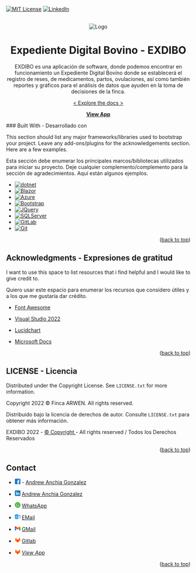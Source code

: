 
[![MIT License][license-shield]][license-dir]
[![LinkedIn][linkedin-shield]][linkedin-url]


<!-- PROJECT LOGO -->
<br />
<div align="center">
<img src="https://cdn-icons-png.flaticon.com/512/33/33777.png" alt="Logo" width="90" height="90" />


<h1 align="center">Expediente Digital Bovino - EXDIBO</h1>


<p>EXDIBO es una aplicación de software, donde podemos encontrar en funcionamiento un Expediente Digital Bovino donde se establecerá el registro de reses, de medicamentos, partos, ovulaciones, así como también reportes y gráficos para el análisis de datos que ayuden en la toma de decisiones de la finca.</p>


[< Explore the docs >](https://gitlab.com/ANDREW_ANCHIA/expedientedigital) 

[**View App**](https://exdibo.azurewebsites.net/)

</div>
### Built With - Desarrollado con

This section should list any major frameworks/libraries used to bootstrap your project. Leave any add-ons/plugins for the acknowledgements section. Here are a few examples.

Esta sección debe enumerar los principales marcos/bibliotecas utilizados para iniciar su proyecto. Deje cualquier complemento/complemento para la sección de agradecimientos. Aquí están algunos ejemplos.


* [![dotnet][dotnet.dev]][dotnet-url]
* [![Blazor][Blazor.dev]][Blazor-url]
* [![Azure][Azure.dev]][Azure-url]
* [![Bootstrap][Bootstrap.com]][Bootstrap-url]
* [![JQuery][JQuery.com]][JQuery-url]
* [![SQLServer][SQLServer-dev]][SQLServer-url] 
* [![GitLab][Gitlab.dev]][Gitlab-url]
* [![Git][Git.dev]][Git-url]

<p align="right">(<a href="#readme-top">back to top</a>)</p>


<!-- ACKNOWLEDGMENTS -->
## Acknowledgments - Expresiones de gratitud

I want to use this space to list resources that i find helpful and I would like to give credit to.

Quiero usar este espacio para enumerar los recursos que considero útiles y a los que me gustaría dar crédito.

* [Font Awesome](https://fontawesome.com)

* [Visual Studio 2022](https://visualstudio.microsoft.com/es/vs/)

* [Lucidchart](https://lucid.co/)

* [Microsoft Docs](https://docs.microsoft.com/en-us/)


<p align="right">(<a href="#readme-top">back to top</a>)</p>


<!-- LICENSE -->
## LICENSE - Licencia


Distributed under the Copyright License. See `LICENSE.txt` for more information.

Copyright 2022 © Finca ARWEN. All rights reserved.

Distribuido bajo la licencia de derechos de autor. Consulte `LICENSE.txt` para obtener más información.

EXDIBO 2022 - [ © Copyright ](https://gitlab.com/ANDREW_ANCHIA/expedientedigital/-/blob/main/LICENSE.txt) - All rights reserved / Todos los Derechos Reservados

<p align="right">(<a href="#readme-top">back to top</a>)</p>


<!-- CONTACT -->
## Contact

* <img src="https://github.com/AndrewAnchiaG/exdibo/blob/main/img/facebook.png" width="15px;"/> - [Andrew Anchia Gonzalez](https://www.facebook.com/andrew.anchia)

* <img src="https://github.com/AndrewAnchiaG/exdibo/blob/main/img/linkedin.png" height="15px;" width="15px;"/> [Andrew Anchia Gonzalez](linkedin-url)

* <img src="https://github.com/AndrewAnchiaG/exdibo/blob/main/img/whatsapp.png" height="15px;" width="15px;"/> [WhatsApp](https://wa.me/+50685758771)

* <img src="https://github.com/AndrewAnchiaG/exdibo/blob/main/img/outlook.png" width="15px;"/> [EMail](mailto:aoanchiag@est.utn.ac.cr)

* <img src="https://github.com/AndrewAnchiaG/exdibo/blob/main/img/gmail.png" width="15px;"/> [GMail](mailto:andrewoag98@gmail.com)

* <img src="https://github.com/AndrewAnchiaG/exdibo/blob/main/img/git.png" width="15px;"/> [Gitlab](https://gitlab.com/ANDREW_ANCHIA/)

* <img src="https://github.com/AndrewAnchiaG/exdibo/blob/main/img/git.png" width="15px;"/> [*View App*](https://exdibo.azurewebsites.net/)

<p align="right">(<a href="#readme-top">back to top</a>)</p>


<!-- MARKDOWN LINKS & IMAGES -->

[forks-shield]: https://img.shields.io/github/forks/AndrewAnchiaG/exdibo.svg?style=for-the-badge
[forks-url]: https://github.com/AndrewAnchiaG/exdibo/network/members
[stars-shield]: https://img.shields.io/github/stars/AndrewAnchiaG/exdibo.svg?style=for-the-badge
[stars-url]: https://github.com/AndrewAnchiaG/exdibo/stargazers
[issues-shield]: https://img.shields.io/github/issues/AndrewAnchiaG/exdibo.svg?style=for-the-badge
[issues-url]: https://github.com/AndrewAnchiaG/exdibo/issues

[license-shield]: https://img.shields.io/github/license/othneildrew/Best-README-Template.svg?style=for-the-badge
[license-dir]: https://github.com/othneildrew/Best-README-Template/blob/master/LICENSE.txt

[license-url]: https://www.privacypolicies.com/live/66ca886c-bbbf-42bf-9fe2-a2107bbe840d
[linkedin-shield]: https://img.shields.io/badge/-LinkedIn-black.svg?style=for-the-badge&logo=linkedin&colorB=555
[linkedin-url]: https://www.linkedin.com/in/andrew-anch%C3%ADa-gonz%C3%A1lez-b1a126219/
[SQLServer-dev]: https://img.shields.io/badge/sql%20server-CC2927?style=for-the-badge&logo=microsoftsqlserver&logoColor=white
[SQLServer-url]: https://www.microsoft.com/es-es/sql-server/sql-server-downloads
[Gitlab.dev]: https://img.shields.io/badge/gitlab-FC6D26?style=for-the-badge&logo=gitlab&logoColor=white
[Gitlab-url]: https://vuejs.org/
[Git.dev]: https://img.shields.io/badge/git-EE3124?style=for-the-badge&logo=git&logoColor=white
[Git-url]: https://git-scm.com/
[dotnet.dev]: https://img.shields.io/badge/ASP.NET-512BD4?style=for-the-badge&logo=dotnet&logoColor=white
[dotnet-url]: https://azure.microsoft.com/es-es/
[Azure.dev]: https://img.shields.io/badge/Azure-0078D4?style=for-the-badge&logo=microsoftazure&logoColor=white
[Azure-url]: https://azure.microsoft.com/es-es/
[Bootstrap.com]: https://img.shields.io/badge/Bootstrap-563D7C?style=for-the-badge&logo=bootstrap&logoColor=white
[Bootstrap-url]: https://getbootstrap.com
[JQuery.com]: https://img.shields.io/badge/jQuery-0769AD?style=for-the-badge&logo=jquery&logoColor=white
[JQuery-url]: https://jquery.com 
[Blazor.dev]: https://img.shields.io/badge/Blazor-512BD4?style=for-the-badge&logo=blazor&logoColor=white
[Blazor-url]: https://azure.microsoft.com/es-es/
